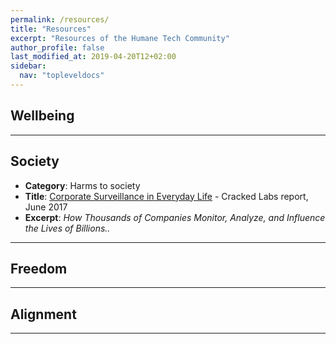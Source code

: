 ```yaml
---
permalink: /resources/
title: "Resources"
excerpt: "Resources of the Humane Tech Community"
author_profile: false
last_modified_at: 2019-04-20T12+02:00
sidebar:
  nav: "topleveldocs"
---
```


## Wellbeing

---

## Society

-  **Category**: Harms to society
- **Title**: [Corporate Surveillance in Everyday Life](https://crackedlabs.org/en/corporate-surveillance) - Cracked Labs report, June 2017
-  **Excerpt**: _How Thousands of Companies Monitor, Analyze, and Influence the Lives of Billions.._


---



## Freedom


---

## Alignment


---
